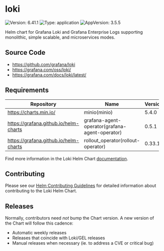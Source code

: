 # loki

![Version: 6.41.1](https://img.shields.io/badge/Version-6.41.1-informational?style=flat-square) ![Type: application](https://img.shields.io/badge/Type-application-informational?style=flat-square) ![AppVersion: 3.5.5](https://img.shields.io/badge/AppVersion-3.5.5-informational?style=flat-square)

Helm chart for Grafana Loki and Grafana Enterprise Logs supporting monolithic, simple scalable, and microservices modes.

## Source Code

* <https://github.com/grafana/loki>
* <https://grafana.com/oss/loki/>
* <https://grafana.com/docs/loki/latest/>

## Requirements

| Repository | Name | Version |
|------------|------|---------|
| https://charts.min.io/ | minio(minio) | 5.4.0 |
| https://grafana.github.io/helm-charts | grafana-agent-operator(grafana-agent-operator) | 0.5.1 |
| https://grafana.github.io/helm-charts | rollout_operator(rollout-operator) | 0.33.1 |

Find more information in the Loki Helm Chart [documentation](https://grafana.com/docs/loki/latest/setup/install/helm/).

## Contributing

Please see our [Helm Contributing Guidelines](./CONTRIBUTING.md) for detailed information about contributing to the Loki Helm Chart.

## Releases

Normally, contributors need _not_ bump the Chart version. A new version of the Chart will follow this cadence:
- Automatic weekly releases
- Releases that coincide with Loki/GEL releases
- Manual releases when necessary (ie. to address a CVE or critical bug)

